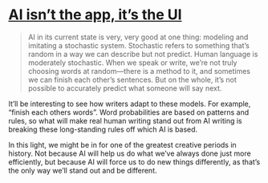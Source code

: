 # [AI isn’t the app, it’s the UI](https://stackoverflow.blog/2023/05/01/ai-isnt-the-app-its-the-ui/)

> AI in its current state is very, very good at one thing: modeling and imitating a stochastic system. Stochastic refers to something that’s random in a way we can describe but not predict. Human language is moderately stochastic. When we speak or write, we’re not truly choosing words at random—there is a method to it, and sometimes we can finish each other’s sentences. But on the whole, it’s not possible to accurately predict what someone will say next.

It’ll be interesting to see how writers adapt to these models. For example, “finish each others words”. Word probabilities are based on patterns and rules, so what will make real human writing stand out from AI writing is breaking these long-standing rules off which AI is based.

In this light, we might be in for one of the greatest creative periods in history. Not because AI will help us do what we’ve always done just more efficiently, but because AI will force us to do new things differently, as that’s the only way we’ll stand out and be different. 